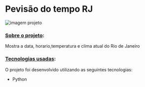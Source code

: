 # Pevisão do tempo RJ
 ![imagem projeto](https://github.com/Rhuan-Gonzaga/PrevisaoDoTempo/blob/main/rj.png)
### <ins>Sobre o projeto</ins>:

 Mostra a data, horario,temperatura e clima atual do Rio de Janeiro
</br>

### <ins>Tecnologias usadas</ins>:

O projeto foi desenvolvido utilizando as seguintes tecnologias:

- Python
